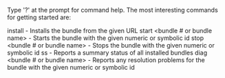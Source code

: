 Type '?' at the prompt for command help. 
The most interesting commands for getting started are:

install <bundle URL> - Installs the bundle from the given URL
start <bundle # or bundle name> - Starts the bundle with the given numeric or symbolic id
stop <bundle # or bundle name> - Stops the bundle with the given numeric or symbolic id
ss - Reports a summary status of all installed bundles
diag <bundle # or bundle name> - Reports any resolution problems for the bundle with the given numeric or symbolic id